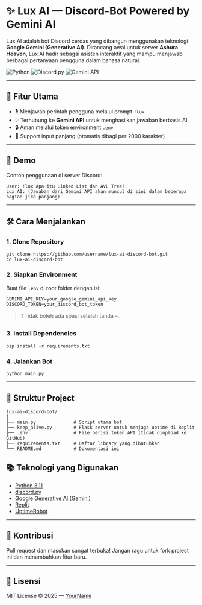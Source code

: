 # ✨ Lux AI — Discord-Bot Powered by Gemini AI

Lux AI adalah bot Discord cerdas yang dibangun menggunakan teknologi **Google Gemini (Generative AI)**. Dirancang awal untuk server **Ashura Heaven**, Lux AI hadir sebagai asisten interaktif yang mampu menjawab berbagai pertanyaan pengguna dalam bahasa natural.

![Python](https://img.shields.io/badge/Python-3.11-blue?style=flat-square)
![Discord.py](https://img.shields.io/badge/discord.py-2.x-blueviolet?style=flat-square)
![Gemini API](https://img.shields.io/badge/Google%20Gemini-API-brightgreen?style=flat-square)

---

## 🧠 Fitur Utama

- 🎙️ Menjawab perintah pengguna melalui prompt `!lux`
- 💡 Terhubung ke **Gemini API** untuk menghasilkan jawaban berbasis AI
- 🔒 Aman melalui token environment `.env`
- 🧾 Support input panjang (otomatis dibagi per 2000 karakter)

---

## 🚀 Demo

Contoh penggunaan di server Discord:

```text
User: !lux Apa itu Linked List dan AVL Tree?
Lux AI: (Jawaban dari Gemini API akan muncul di sini dalam beberapa bagian jika panjang)
```

---

## 🛠️ Cara Menjalankan

### 1. Clone Repository
```
git clone https://github.com/username/lux-ai-discord-bot.git
cd lux-ai-discord-bot
```

### 2. Siapkan Environment
Buat file `.env` di root folder dengan isi:
```
GEMINI_API_KEY=your_google_gemini_api_key
DISCORD_TOKEN=your_discord_bot_token
```

> ❗ Tidak boleh ada spasi setelah tanda `=`.

### 3. Install Dependencies
```
pip install -r requirements.txt
```

### 4. Jalankan Bot
```
python main.py
```

---

## 🧾 Struktur Project

```
lux-ai-discord-bot/
│
├── main.py              # Script utama bot
├── keep_alive.py        # Flask server untuk menjaga uptime di Replit
├── .env                 # File berisi token API (tidak diupload ke GitHub)
├── requirements.txt     # Daftar library yang dibutuhkan
└── README.md            # Dokumentasi ini
```

## 📚 Teknologi yang Digunakan

- [Python 3.11](https://www.python.org/)
- [discord.py](https://discordpy.readthedocs.io/en/stable/)
- [Google Generative AI (Gemini)](https://ai.google.dev/)
- [Replit](https://replit.com/)
- [UptimeRobot](https://uptimerobot.com/)

---

## 🙌 Kontribusi

Pull request dan masukan sangat terbuka! Jangan ragu untuk fork project ini dan menambahkan fitur baru.

---

## 📄 Lisensi

MIT License © 2025 — [YourName](https://github.com/Ikhsaaan334)
